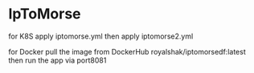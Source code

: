 # IpToMorse

for K8S apply iptomorse.yml then apply iptomorse2.yml


for Docker pull the image from DockerHub royalshak/iptomorsedf:latest then run the app via port8081
